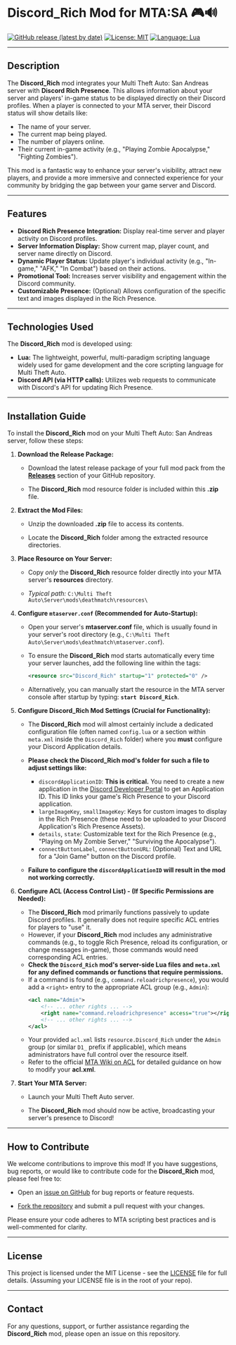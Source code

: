# Discord_Rich Mod for MTA:SA 🎮🔊

[![GitHub release (latest by date)](https://img.shields.io/github/v/release/Maniseniler/PackZombieMTA)](https://github.com/Maniseniler/PackZombieMTA/releases/latest)
[![License: MIT](https://img.shields.io/badge/License-MIT-yellow.svg)](https://opensource.org/licenses/MIT)
[![Language: Lua](https://img.shields.io/badge/Language-Lua-blue?logo=lua)](https://www.lua.org/)

---

## **Description**

The **Discord_Rich** mod integrates your Multi Theft Auto: San Andreas server with **Discord Rich Presence**. This allows information about your server and players' in-game status to be displayed directly on their Discord profiles. When a player is connected to your MTA server, their Discord status will show details like:

* The name of your server.
* The current map being played.
* The number of players online.
* Their current in-game activity (e.g., "Playing Zombie Apocalypse," "Fighting Zombies").

This mod is a fantastic way to enhance your server's visibility, attract new players, and provide a more immersive and connected experience for your community by bridging the gap between your game server and Discord.

---

## **Features**

* **Discord Rich Presence Integration:** Display real-time server and player activity on Discord profiles.
* **Server Information Display:** Show current map, player count, and server name directly on Discord.
* **Dynamic Player Status:** Update player's individual activity (e.g., "In-game," "AFK," "In Combat") based on their actions.
* **Promotional Tool:** Increases server visibility and engagement within the Discord community.
* **Customizable Presence:** (Optional) Allows configuration of the specific text and images displayed in the Rich Presence.

---

## **Technologies Used**

The **Discord_Rich** mod is developed using:

* **Lua:** The lightweight, powerful, multi-paradigm scripting language widely used for game development and the core scripting language for Multi Theft Auto.
* **Discord API (via HTTP calls):** Utilizes web requests to communicate with Discord's API for updating Rich Presence.

---

## **Installation Guide**

To install the **Discord_Rich** mod on your Multi Theft Auto: San Andreas server, follow these steps:

1.  **Download the Release Package:**

    * Download the latest release package of your full mod pack from the [**Releases**](https://github.com/Maniseniler/PackZombieMTA/releases) section of your GitHub repository.

    * The **Discord_Rich** mod resource folder is included within this **.zip** file.

2.  **Extract the Mod Files:**

    * Unzip the downloaded **.zip** file to access its contents.

    * Locate the **Discord_Rich** folder among the extracted resource directories.

3.  **Place Resource on Your Server:**

    * Copy *only* the **Discord_Rich** resource folder directly into your MTA server's **resources** directory.

    * *Typical path:* `C:\Multi Theft Auto\Server\mods\deathmatch\resources\`

4.  **Configure `mtaserver.conf` (Recommended for Auto-Startup):**

    * Open your server's **mtaserver.conf** file, which is usually found in your server's root directory (e.g., `C:\Multi Theft Auto\Server\mods\deathmatch\mtaserver.conf`).

    * To ensure the **Discord_Rich** mod starts automatically every time your server launches, add the following line within the **<server>** tags:

        ```xml
        <resource src="Discord_Rich" startup="1" protected="0" />
        ```

    * Alternatively, you can manually start the resource in the MTA server console after startup by typing: **`start Discord_Rich`**.

5.  **Configure Discord_Rich Mod Settings (Crucial for Functionality):**

    * The **Discord_Rich** mod will almost certainly include a dedicated configuration file (often named `config.lua` or a section within `meta.xml` inside the `Discord_Rich` folder) where you **must** configure your Discord Application details.

    * **Please check the Discord_Rich mod's folder for such a file to adjust settings like:**

        * `discordApplicationID`: **This is critical.** You need to create a new application in the [Discord Developer Portal](https://discord.com/developers/applications) to get an Application ID. This ID links your game's Rich Presence to your Discord application.
        * `largeImageKey`, `smallImageKey`: Keys for custom images to display in the Rich Presence (these need to be uploaded to your Discord Application's Rich Presence Assets).
        * `details`, `state`: Customizable text for the Rich Presence (e.g., "Playing on My Zombie Server," "Surviving the Apocalypse").
        * `connectButtonLabel`, `connectButtonURL`: (Optional) Text and URL for a "Join Game" button on the Discord profile.

    * **Failure to configure the `discordApplicationID` will result in the mod not working correctly.**

6.  **Configure ACL (Access Control List) - (If Specific Permissions are Needed):**

    * The **Discord_Rich** mod primarily functions passively to update Discord profiles. It generally does not require specific ACL entries for players to "use" it.
    * However, if your **Discord_Rich** mod includes any administrative commands (e.g., to toggle Rich Presence, reload its configuration, or change messages in-game), those commands would need corresponding ACL entries.
    * **Check the `Discord_Rich` mod's server-side Lua files and `meta.xml` for any defined commands or functions that require permissions.**
    * If a command is found (e.g., `command.reloadrichpresence`), you would add a `<right>` entry to the appropriate ACL group (e.g., `Admin`):
        ```xml
        <acl name="Admin">
            <!-- ... other rights ... -->
            <right name="command.reloadrichpresence" access="true"></right>
            <!-- ... other rights ... -->
        </acl>
        ```
    * Your provided `acl.xml` lists `resource.Discord_Rich` under the `Admin` group (or similar `D1_` prefix if applicable), which means administrators have full control over the resource itself.
    * Refer to the official [MTA Wiki on ACL](https://wiki.multitheftauto.com/wiki/ACL) for detailed guidance on how to modify your **acl.xml**.

7.  **Start Your MTA Server:**

    * Launch your Multi Theft Auto server.

    * The **Discord_Rich** mod should now be active, broadcasting your server's presence to Discord!

---

## **How to Contribute**

We welcome contributions to improve this mod! If you have suggestions, bug reports, or would like to contribute code for the **Discord_Rich** mod, please feel free to:

* Open an [issue on GitHub](https://github.com/Maniseniler/PackZombieMTA/issues) for bug reports or feature requests.

* [Fork the repository](https://github.com/Maniseniler/PackZombieMTA/fork) and submit a pull request with your changes.

Please ensure your code adheres to MTA scripting best practices and is well-commented for clarity.

---

## **License**

This project is licensed under the MIT License - see the [LICENSE](https://github.com/Maniseniler/PackZombieMTA/blob/main/LICENSE) file for full details. (Assuming your LICENSE file is in the root of your repo).

---

## **Contact**

For any questions, support, or further assistance regarding the **Discord_Rich** mod, please open an issue on this repository.

